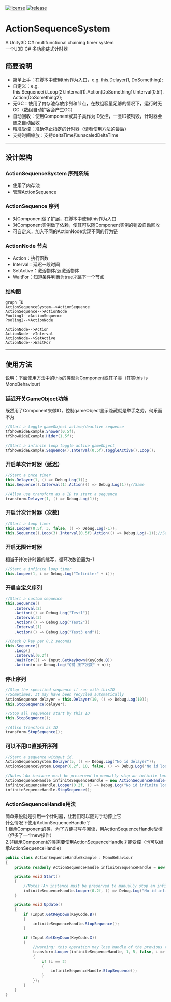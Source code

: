 [![license](http://img.shields.io/badge/license-MIT-blue.svg)](https://github.com/karsion/ActionSequenceSystem/master/LICENSE.TXT)
[![release](https://img.shields.io/badge/release-v1.0.2-blue.svg)](https://github.com/karsion/ActionSequenceSystem/master/releases)

# ActionSequenceSystem
A Unity3D C# multifunctional chaining timer system<br>
一个U3D C# 多功能链式计时器

## 简要说明 
- 简单上手：在脚本中使用this作为入口，e.g. this.Delayer(1, DoSomething);
- 自定义：e.g. this.Sequence().Loop(2).Interval(1).Action(DoSomething1).Interval(0.5f).Action(DoSomething2);
- 无GC：使用了内存池存放序列和节点，在数组容量足够的情况下，运行时无GC（数组自动扩容会产生GC）
- 自动回收：使用Component或其子类作为ID受控，一旦ID被销毁，计时器会随之自动回收
- 精准受控：准确停止指定的计时器（请看使用方法的最后）
- 支持时间缩放：支持deltaTime和unscaledDeltaTime

---

## 设计架构 
### ActionSequenceSystem 序列系统
- 使用了内存池
- 管理ActionSequence

### ActionSequence 序列
- 对Component做了扩展，在脚本中使用this作为入口 
- 对Component实例做了依赖，使其可以随Component实例的销毁自动回收
- 可自定义，加入不同的ActionNode实现不同的行为链

### ActionNode 节点
- Action：执行函数
- Interval：延迟一段时间
- SetActive：激活物体/返激活物体
- WaitFor：知道条件判断为true才跳下一个节点

### 结构图
```
graph TD
ActionSequenceSystem-->ActionSequence
ActionSequence-->ActionNode
Pooling1-->ActionSequence
Pooling2-->ActionNode

ActionNode-->Action
ActionNode-->Interval
ActionNode-->SetActive
ActionNode-->WaitFor
```

---

## 使用方法
说明：下面使用方法中的this的类型为Component或其子类（其实this is MonoBehaviour）
### 延迟开关GameObject功能
既然用了Component来做ID，控制gameObject显示隐藏就是举手之劳，何乐而不为
``` csharp
//Start a toggle gameObject active/deactive sequence
tfShowHideExample.Shower(0.5f);
tfShowHideExample.Hider(1.5f);

//Start a infinite loop toggle active gameObject
tfShowHideExample.Sequence().Interval(0.5f).ToggleActive().Loop();
```

### 开启单次计时器（延迟）
``` csharp
//Start a once timer
this.Delayer(1, () => Debug.Log(1));
this.Sequence().Interval(1).Action(() => Debug.Log(1));//Same

//Allso use transform as a ID to start a sequence
transform.Delayer(1, () => Debug.Log(1));
```

### 开启计次计时器（次数)
``` csharp
//Start a loop timer
this.Looper(0.5f, 3, false, () => Debug.Log(-1));
this.Sequence().Loop(3).Interval(0.5f).Action(() => Debug.Log(-1));//Same
```

### 开启无限计时器
相当于计次计时器的缩写，循环次数设置为-1
``` csharp
//Start a infinite loop timer
this.Looper(1, i => Debug.Log("Infiniter" + i));
```

### 开启自定义序列
``` csharp
//Start a custom sequence
this.Sequence()
    .Interval(2)
    .Action(() => Debug.Log("Test1"))
    .Interval(3)
    .Action(() => Debug.Log("Test2"))
    .Interval(1)
    .Action(() => Debug.Log("Test3 end"));

//Check Q key per 0.2 seconds
this.Sequence()
    .Loop()
    .Interval(0.2f)
    .WaitFor(() => Input.GetKeyDown(KeyCode.Q))
    .Action(n => Debug.Log("Q键 按下次数" + n));
```

### 停止序列
``` csharp
//Stop the specified sequence if run with thisID
//Sometimes. It may have been recycled automatically
ActionSequence delayer = this.Delayer(10, () => Debug.Log(10));
this.StopSequence(delayer);

//Stop all sequences start by this ID
this.StopSequence();

//Allso transform as ID
transform.StopSequence();
```

### 可以不用ID直接开序列
``` csharp
//Start a sequence without id.
ActionSequenceSystem.Delayer(5, () => Debug.Log("No id delayer"));
ActionSequenceSystem.Looper(0.2f, 10, false, () => Debug.Log("No id looper"));

//Notes：An instance must be preserved to manually stop an infinite loop sequence.
ActionSequenceHandle infiniteSequenceHandle = new ActionSequenceHandle();
infiniteSequenceHandle.Looper(0.2f, () => Debug.Log("No id infinite looper"));
infiniteSequenceHandle.StopSequence();
```

### ActionSequenceHandle用法
简单来说就是引用一个计时器，让我们可以随时手动停止它<br>
什么情况下使用ActionSequenceHandle？<br>
1.继承Component的类，为了方便书写与阅读，用ActionSequenceHandle受控（但多了一个new操作）<br>
2.非继承Component的类需要使用ActionSequenceHandle才能受控（也可以继承ActionSequenceHandle）<br>
``` csharp
public class ActionSequenceHandleExample : MonoBehaviour
{
    private readonly ActionSequenceHandle infiniteSequenceHandle = new ActionSequenceHandle();

    private void Start()
    {
        //Notes：An instance must be preserved to manually stop an infinite loop sequence.
        infiniteSequenceHandle.Looper(0.2f, () => Debug.Log("No id infinite looper"));
    }

    private void Update()
    {
        if (Input.GetKeyDown(KeyCode.B))
        {
            infiniteSequenceHandle.StopSequence();
        }

        if (Input.GetKeyDown(KeyCode.X))
        {
            //warning: this operation may lose handle of the previous timer
            transform.Looper(infiniteSequenceHandle, 1, 5, false, i =>
            {
                if (i == 2)
                {
                    infiniteSequenceHandle.StopSequence();
                }
            });
        }
    }
}
```
